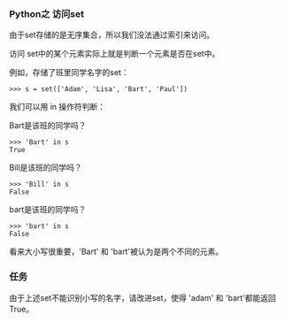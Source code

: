 ### Python之 访问set

由于set存储的是无序集合，所以我们没法通过索引来访问。

访问 set中的某个元素实际上就是判断一个元素是否在set中。

例如，存储了班里同学名字的set：

```
>>> s = set(['Adam', 'Lisa', 'Bart', 'Paul'])

```

我们可以用 in 操作符判断：

Bart是该班的同学吗？

```
>>> 'Bart' in s
True

```

Bill是该班的同学吗？

```
>>> 'Bill' in s
False

```

bart是该班的同学吗？

```
>>> 'bart' in s
False

```

看来大小写很重要，'Bart' 和 'bart'被认为是两个不同的元素。


### 任务

由于上述set不能识别小写的名字，请改进set，使得 'adam' 和 'bart'都能返回True。


